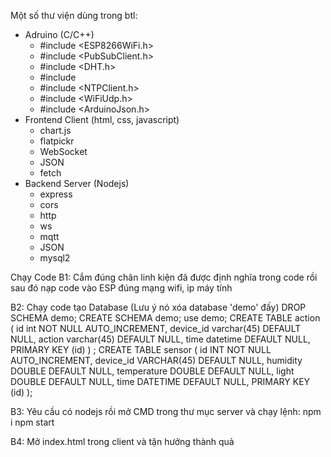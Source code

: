Một số thư viện dùng trong btl:
  + Adruino (C/C++)
    - #include <ESP8266WiFi.h>
    - #include <PubSubClient.h>
    - #include <DHT.h>
    - #include <ctime>
    - #include <NTPClient.h>
    - #include <WiFiUdp.h>
    - #include <ArduinoJson.h>
  + Frontend Client (html, css, javascript)
    - chart.js
    - flatpickr
    - WebSocket
    - JSON
    - fetch
  + Backend Server (Nodejs)
    - express
    - cors
    - http
    - ws
    - mqtt
    - JSON
    - mysql2

Chạy Code
B1: Cắm đúng chân linh kiện đã được định nghĩa trong code rồi sau đó nạp code vào ESP đúng mạng wifi, ip máy tính

B2: Chạy code tạo Database (Lưu ý nó xóa database 'demo' đấy)
  DROP SCHEMA demo;
  CREATE SCHEMA demo;
  use demo;
  CREATE TABLE action (
  id int NOT NULL AUTO_INCREMENT,
  device_id varchar(45) DEFAULT NULL,
  action varchar(45) DEFAULT NULL,
  time datetime DEFAULT NULL,
  PRIMARY KEY (id)
  ) ;
  CREATE TABLE sensor (
  id INT NOT NULL AUTO_INCREMENT,
  device_id VARCHAR(45) DEFAULT NULL,
  humidity DOUBLE DEFAULT NULL,
  temperature DOUBLE DEFAULT NULL,
  light DOUBLE DEFAULT NULL,
  time DATETIME DEFAULT NULL,
  PRIMARY KEY (id)
  );

B3: Yêu cầu có nodejs rồi mở CMD trong thư mục server và chạy lệnh:
  npm i
  npm start

B4: Mở index.html trong client và tận hưởng thành quả


<!-- 
Giải thích luồng chạy:
- Dữ liệu sensor: Từ cảm biến DHT ESP (dòng 177 ở arduino) qua mqtt vào server (dòng 41 file index.js) rồi lưu vào database, đồng thời thông qua websocket đẩy lên client (dòng 46 file index.js) và đổ vào chart (dòng 250 file script.js)
- Dữ liệu nút ấn bật tắt: Nhấn nút ở Client thông qua Websocket gửi dữ liệu vào server (dòng 46 file script.js), server lưu dữ liệu vào database đồng thời gửi dữ liệu tới esp qua mqtt (dòng 29 file index.js), esp nhận dữ liệu (dòng 157 arduino) rồi gửi lại dữ liệu qua mqtt tới server (dòng 147 arduino), server thông qua websocket đẩy lên client (dòng 60 file index.js) và hiển thị trạng thái đèn (dòng 260 file script.js)
- Dữ liệu đếm số lần bật tắt: gọi api get_count (dòng 5 file action.route.js) <- get_count lấy dữ liệu từ getCountA gửi dữ liệu lên server (dòng 15 file action.controller.js) <- kết nối đến db lấy dữ liệu getCountA từ bảng action (dòng 24 file action.model.js) <- getCountA truy vấn đếm số lần đèn 1 hoặc đèn 2 có trạng thái on hoặc off (dòng 43 file mysql.common.js) 
 -->  
